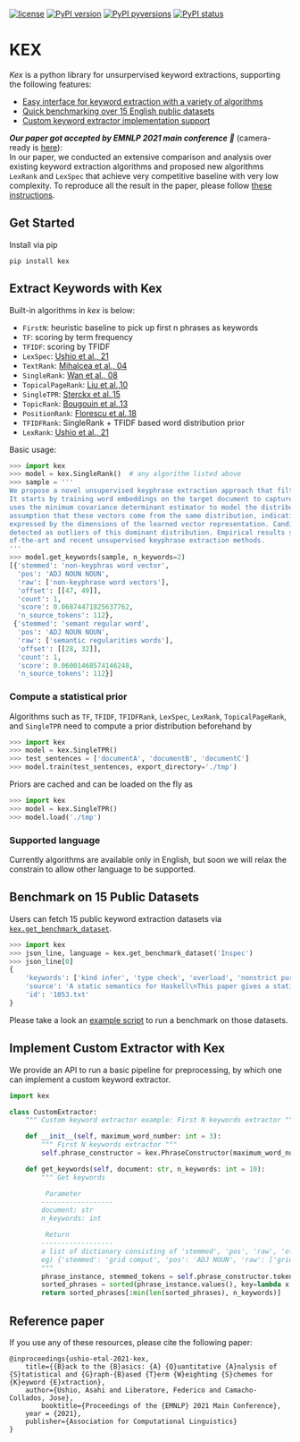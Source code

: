 [![license](https://img.shields.io/badge/License-MIT-brightgreen.svg)](https://github.com/asahi417/kex/blob/master/LICENSE)
[![PyPI version](https://badge.fury.io/py/kex.svg)](https://badge.fury.io/py/kex)
[![PyPI pyversions](https://img.shields.io/pypi/pyversions/kex.svg)](https://pypi.python.org/pypi/kex/)
[![PyPI status](https://img.shields.io/pypi/status/kex.svg)](https://pypi.python.org/pypi/kex/)


# KEX
*Kex* is a python library for unsurpervised keyword extractions, supporting the following features: 
- [Easy interface for keyword extraction with a variety of algorithms](https://github.com/asahi417/kex#extract-keywords-with-kex)
- [Quick benchmarking over 15 English public datasets](https://github.com/asahi417/kex#benchmark-on-15-public-datasets)
- [Custom keyword extractor implementation support](https://github.com/asahi417/kex#implement-custom-extractor-with-kex)

***Our paper got accepted by EMNLP 2021 main conference 🎉*** (camera-ready is [here](https://github.com/asahi417/kex/blob/master/asset/EMNLP21_Keyword_Extraction_camera.pdf)):  
In our paper, we conducted an extensive comparison and analysis over existing keyword extraction algorithms and proposed new algorithms `LexRank` and `LexSpec` that
achieve very competitive baseline with very low complexity.
To reproduce all the result in the paper, please follow [these instructions](examples/result_back_to_the_basic/README.md).

## Get Started
Install via pip
```shell script
pip install kex
```

## Extract Keywords with Kex
Built-in algorithms in *kex* is below:
- `FirstN`: heuristic baseline to pick up first n phrases as keywords 
- `TF`: scoring by term frequency
- `TFIDF`: scoring by TFIDF
- `LexSpec`: [Ushio et al., 21](https://github.com/asahi417/kex/blob/master/asset/EMNLP21_Keyword_Extraction_camera.pdf)
- `TextRank`: [Mihalcea et al., 04](https://web.eecs.umich.edu/~mihalcea/papers/mihalcea.emnlp04.pdf)
- `SingleRank`: [Wan et al., 08](https://aclanthology.info/pdf/C/C08/C08-1122.pdf)
- `TopicalPageRank`: [Liu et al.,10](http://nlp.csai.tsinghua.edu.cn/~lzy/publications/emnlp2010.pdf)
- `SingleTPR`: [Sterckx et al.,15](https://core.ac.uk/download/pdf/55828317.pdf)
- `TopicRank`: [Bougouin et al.,13](http://www.aclweb.org/anthology/I13-1062)
- `PositionRank`: [Florescu et al.,18](http://people.cs.ksu.edu/~ccaragea/papers/acl17.pdf)
- `TFIDFRank`: SingleRank + TFIDF based word distribution prior
- `LexRank`: [Ushio et al., 21](https://github.com/asahi417/kex/blob/master/asset/EMNLP21_Keyword_Extraction_camera.pdf)

Basic usage:

```python
>>> import kex
>>> model = kex.SingleRank()  # any algorithm listed above
>>> sample = '''
We propose a novel unsupervised keyphrase extraction approach that filters candidate keywords using outlier detection.
It starts by training word embeddings on the target document to capture semantic regularities among the words. It then
uses the minimum covariance determinant estimator to model the distribution of non-keyphrase word vectors, under the
assumption that these vectors come from the same distribution, indicative of their irrelevance to the semantics
expressed by the dimensions of the learned vector representation. Candidate keyphrases only consist of words that are
detected as outliers of this dominant distribution. Empirical results show that our approach outperforms state
of-the-art and recent unsupervised keyphrase extraction methods.
'''
>>> model.get_keywords(sample, n_keywords=2)
[{'stemmed': 'non-keyphras word vector',
  'pos': 'ADJ NOUN NOUN',
  'raw': ['non-keyphrase word vectors'],
  'offset': [[47, 49]],
  'count': 1,
  'score': 0.06874471825637762,
  'n_source_tokens': 112},
 {'stemmed': 'semant regular word',
  'pos': 'ADJ NOUN NOUN',
  'raw': ['semantic regularities words'],
  'offset': [[28, 32]],
  'count': 1,
  'score': 0.06001468574146248,
  'n_source_tokens': 112}]
```

### Compute a statistical prior
Algorithms such as `TF`, `TFIDF`, `TFIDFRank`, `LexSpec`, `LexRank`, `TopicalPageRank`, and `SingleTPR` need to compute
a prior distribution beforehand by
```python
>>> import kex
>>> model = kex.SingleTPR()
>>> test_sentences = ['documentA', 'documentB', 'documentC']
>>> model.train(test_sentences, export_directory='./tmp')
``` 

Priors are cached and can be loaded on the fly as 
```python
>>> import kex
>>> model = kex.SingleTPR()
>>> model.load('./tmp')
```

### Supported language
Currently algorithms are available only in English, but soon we will relax the constrain to allow other language to be supported.

## Benchmark on 15 Public Datasets
Users can fetch 15 public keyword extraction datasets via [`kex.get_benchmark_dataset`](https://github.com/asahi417/kex/blob/master/kex/_get_dataset.py#L41).

```python
>>> import kex
>>> json_line, language = kex.get_benchmark_dataset('Inspec')
>>> json_line[0]
{
    'keywords': ['kind infer', 'type check', 'overload', 'nonstrict pure function program languag', ...],
    'source': 'A static semantics for Haskell\nThis paper gives a static semantics for Haskell 98, a non-strict ...',
    'id': '1053.txt'
}
```
 
Please take a look an [example script](https://github.com/asahi417/kex/blob/master/examples/benchmark.py) to run a benchmark on those datasets.

## Implement Custom Extractor with Kex
We provide an API to run a basic pipeline for preprocessing, by which one can implement a custom keyword extractor.

```python
import kex

class CustomExtractor:
    """ Custom keyword extractor example: First N keywords extractor """

    def __init__(self, maximum_word_number: int = 3):
        """ First N keywords extractor """
        self.phrase_constructor = kex.PhraseConstructor(maximum_word_number=maximum_word_number)

    def get_keywords(self, document: str, n_keywords: int = 10):
        """ Get keywords

         Parameter
        ------------------
        document: str
        n_keywords: int

         Return
        ------------------
        a list of dictionary consisting of 'stemmed', 'pos', 'raw', 'offset', 'count'.
        eg) {'stemmed': 'grid comput', 'pos': 'ADJ NOUN', 'raw': ['grid computing'], 'offset': [[11, 12]], 'count': 1}
        """
        phrase_instance, stemmed_tokens = self.phrase_constructor.tokenize_and_stem_and_phrase(document)
        sorted_phrases = sorted(phrase_instance.values(), key=lambda x: x['offset'][0][0])
        return sorted_phrases[:min(len(sorted_phrases), n_keywords)]
```

## Reference paper
If you use any of these resources, please cite the following paper:
```
@inproceedings{ushio-etal-2021-kex,
    title={{B}ack to the {B}asics: {A} {Q}uantitative {A}nalysis of {S}tatistical and {G}raph-{B}ased {T}erm {W}eighting {S}chemes for {K}eyword {E}xtraction},
    author={Ushio, Asahi and Liberatore, Federico and Camacho-Collados, Jose},
        booktitle={Proceedings of the {EMNLP} 2021 Main Conference},
    year = {2021},
    publisher={Association for Computational Linguistics}
}
```
